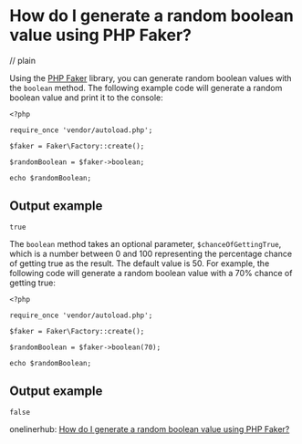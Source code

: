 # How do I generate a random boolean value using PHP Faker?
// plain

Using the [PHP Faker](https://github.com/fzaninotto/Faker) library, you can generate random boolean values with the `boolean` method. The following example code will generate a random boolean value and print it to the console:

```
<?php

require_once 'vendor/autoload.php';

$faker = Faker\Factory::create();

$randomBoolean = $faker->boolean;

echo $randomBoolean;
```

## Output example

```
true
```

The `boolean` method takes an optional parameter, `$chanceOfGettingTrue`, which is a number between 0 and 100 representing the percentage chance of getting true as the result. The default value is 50. For example, the following code will generate a random boolean value with a 70% chance of getting true:

```
<?php

require_once 'vendor/autoload.php';

$faker = Faker\Factory::create();

$randomBoolean = $faker->boolean(70);

echo $randomBoolean;
```

## Output example

```
false
```

onelinerhub: [How do I generate a random boolean value using PHP Faker?](https://onelinerhub.com/php-faker/how-do-i-generate-a-random-boolean-value-using-php-faker)